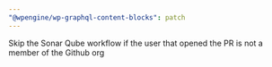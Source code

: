 ```yaml
---
"@wpengine/wp-graphql-content-blocks": patch
---
```


Skip the Sonar Qube workflow if the user that opened the PR is not a member of the Github org
